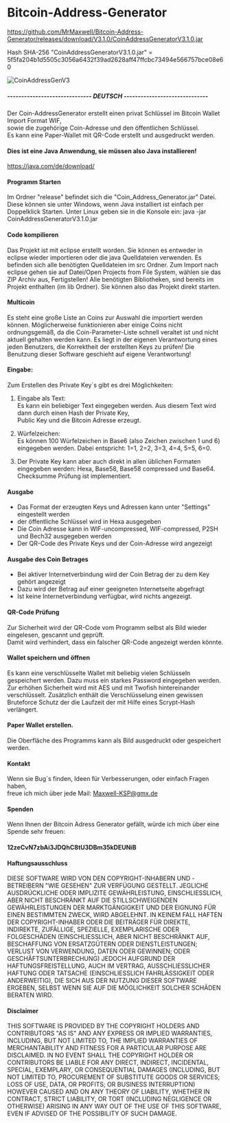 # Bitcoin-Address-Generator

https://github.com/MrMaxweII/Bitcoin-Address-Generator/releases/download/V3.1.0/CoinAddressGeneratorV3.1.0.jar

Hash SHA-256  "CoinAddressGeneratorV3.1.0.jar"   =   5f5fa204b1d5505c3056a6432f39ad2628aff47ffcbc73494e566757bce08e60



![CoinAddressGenV3](https://user-images.githubusercontent.com/34688939/75117189-a18dba00-566f-11ea-9ff1-2c1db29ded1a.png)


##### ------------------------------ DEUTSCH ------------------------------

Der Coin-AddressGenerator erstellt einen privat Schlüssel im Bitcoin Wallet Import Format WIF,           
sowie die zugehörige Coin-Adresse und den öffentlichen Schlüssel.                                     
Es kann eine Paper-Wallet mit QR-Code erstellt und ausgedruckt werden.  
    
#### Dies ist eine Java Anwendung, sie müssen also Java installieren!
https://java.com/de/download/

#### Programm Starten
Im Ordner "release" befindet sich die "Coin_Address_Generator.jar" Datei.                        
Diese können sie unter Windows, wenn Java installiert ist einfach per Doppelklick Starten.
Unter Linux geben sie in die Konsole ein: java -jar CoinAddressGeneratorV3.1.0.jar



#### Code kompilieren
Das Projekt ist mit eclipse erstellt worden.
Sie können es entweder in eclipse wieder importieren oder die java Quelldateien verwenden.
Es befinden sich alle benötigten Quelldateien im src Ordner.
Zum Import nach eclipse gehen sie auf Datei/Open Projects from File System, wählen sie das ZIP Archiv aus, Fertigstellen!
Alle benötigten Bibliotheken, sind bereits im Projekt enthalten (im lib Ordner). Sie können also das Projekt direkt starten.



#### Multicoin 
Es steht eine große Liste an Coins zur Auswahl die importiert werden können.
Möglicherweise funktionieren aber einige Coins nicht ordnungsgemäß, da die Coin-Parameter-Liste schnell veraltet ist und nicht aktuell gehalten werden kann.
Es liegt in der eigenen Verantwortung eines jeden Benutzers, die Korrektheit der erstellten Keys zu prüfen! Die Benutzung dieser Software geschieht auf eigene Verantwortung!



#### Eingabe:
Zum Erstellen des Private Key´s gibt es drei Möglichkeiten:

1. Eingabe als Text:                                    
Es kann ein beliebiger Text eingegeben werden. 
Aus diesem Text wird dann durch einen Hash der Private Key,                 
Public Key und die Bitcoin Adresse erzeugt.

2. Würfelzeichen:                                   
Es können 100 Würfelzeichen in Base6 (also Zeichen zwischen 1 und 6) eingegeben werden.
Dabei entspricht: 1=1, 2=2, 3=3, 4=4, 5=5, 6=0.

3. Der Private Key kann aber auch direkt in allen üblichen Formaten eingegeben werden:
Hexa, Base58, Base58 compressed und Base64.
Checksumme Prüfung ist implementiert.



#### Ausgabe
- Das Format der erzeugten Keys und Adressen kann unter "Settings" eingestellt werden
- der öffentliche Schlüssel wird in Hexa ausgegeben 
- Die Coin Adresse kann in WIF-uncompressed, WIF-compressed, P2SH und Bech32 ausgegeben werden
- Der QR-Code des Private Keys und der Coin-Adresse wird angezeigt



#### Ausgabe des Coin Betrages
- Bei aktiver Internetverbindung wird der Coin Betrag der zu dem Key gehört angezeigt
- Dazu wird der Betrag auf einer geeigneten Internetseite abgefragt
- Ist keine Internetverbindung verfügbar, wird nichts angezeigt.



#### QR-Code Prüfung
Zur Sicherheit wird der QR-Code vom Programm selbst als Bild wieder eingelesen, 
gescannt und geprüft.                       
Damit wird verhindert, dass ein falscher QR-Code angezeigt werden könnte.



#### Wallet speichern und öffnen

Es kann eine verschlüsselte Wallet mit beliebig vielen Schlüsseln gespeichert werden.
Dazu muss ein starkes Password eingegeben werden.
Zur erhöhen Sicherheit wird mit AES und mit Twofish hintereinander verschlüsselt.
Zusätzlich enthält die Verschlüsselung einen gewissen Bruteforce Schutz der die Laufzeit der mit Hilfe eines Scrypt-Hash verlängert.



#### Paper Wallet erstellen.
Die Oberfläche des Programms kann als Bild ausgedruckt oder gespeichert werden. 



#### Kontakt
Wenn sie Bug´s finden, Ideen für Verbesserungen, oder einfach Fragen haben,                 
freue ich mich über jede Mail: Maxwell-KSP@gmx.de


#### Spenden
Wenn Ihnen der Bitcoin Adress Generator gefällt, würde ich mich über eine Spende sehr freuen: 
#### 12zeCvN7zbAi3JDQhC8tU3DBm35kDEUNiB 
   


#### Haftungsausschluss

DIESE SOFTWARE WIRD VON DEN COPYRIGHT-INHABERN UND -BETREIBERN "WIE GESEHEN" ZUR VERFÜGUNG GESTELLT. 
JEGLICHE AUSDRÜCKLICHE ODER IMPLIZITE GEWÄHRLEISTUNG, EINSCHLIESSLICH, 
ABER NICHT BESCHRÄNKT AUF DIE STILLSCHWEIGENDEN GEWÄHRLEISTUNGEN DER MARKTGÄNGIGKEIT 
UND DER EIGNUNG FÜR EINEN BESTIMMTEN ZWECK, WIRD ABGELEHNT. 
IN KEINEM FALL HAFTEN DER COPYRIGHT-INHABER ODER DIE BEITRÄGER FÜR DIREKTE, 
INDIREKTE, ZUFÄLLIGE, SPEZIELLE, EXEMPLARISCHE ODER FOLGESCHÄDEN (EINSCHLIESSLICH, 
ABER NICHT BESCHRÄNKT AUF, BESCHAFFUNG VON ERSATZGÜTERN ODER DIENSTLEISTUNGEN; 
VERLUST VON VERWENDUNG, DATEN ODER GEWINNEN; ODER GESCHÄFTSUNTERBRECHUNG) JEDOCH AUFGRUND DER HAFTUNGSFREISTELLUNG, 
AUCH IM VERTRAG, AUSSCHLIESSLICHER HAFTUNG ODER TATSACHE (EINSCHLIESSLICH FAHRLÄSSIGKEIT ODER ANDERWEITIG), 
DIE SICH AUS DER NUTZUNG DIESER SOFTWARE ERGEBEN, SELBST WENN SIE AUF DIE MÖGLICHKEIT SOLCHER SCHÄDEN BERATEN WIRD.






#### Disclaimer
THIS SOFTWARE IS PROVIDED BY THE COPYRIGHT HOLDERS AND CONTRIBUTORS "AS IS"
AND ANY EXPRESS OR IMPLIED WARRANTIES, INCLUDING, BUT NOT LIMITED TO, THE
IMPLIED WARRANTIES OF MERCHANTABILITY AND FITNESS FOR A PARTICULAR PURPOSE
ARE DISCLAIMED. IN NO EVENT SHALL THE COPYRIGHT HOLDER OR CONTRIBUTORS BE
LIABLE FOR ANY DIRECT, INDIRECT, INCIDENTAL, SPECIAL, EXEMPLARY, OR
CONSEQUENTIAL DAMAGES (INCLUDING, BUT NOT LIMITED TO, PROCUREMENT OF
SUBSTITUTE GOODS OR SERVICES; LOSS OF USE, DATA, OR PROFITS; OR BUSINESS
INTERRUPTION) HOWEVER CAUSED AND ON ANY THEORY OF LIABILITY, WHETHER IN
CONTRACT, STRICT LIABILITY, OR TORT (INCLUDING NEGLIGENCE OR OTHERWISE)
ARISING IN ANY WAY OUT OF THE USE OF THIS SOFTWARE, EVEN IF ADVISED OF THE
POSSIBILITY OF SUCH DAMAGE.





